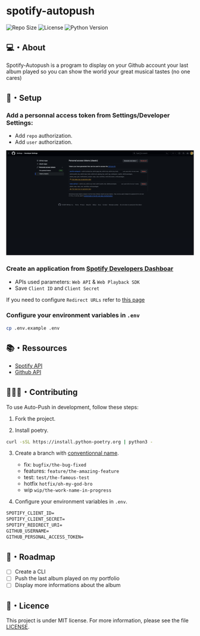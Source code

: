 # spotify-autopush

![Repo Size](https://img.shields.io/github/repo-size/abroudoux/spotify-autopush)
![License](https://img.shields.io/badge/license-MIT-blue)
![Python Version](https://img.shields.io/badge/python-3.12-blue)

## 💻・About

Spotify-Autopush is a program to display on your Github account your last album played so you can show the world your great musical tastes (no one cares)

## 🎯・Setup

### Add a personnal access token from Settings/Developer Settings:

- Add `repo` authorization.
- Add `user` authorization.

<img src="./assets/github_settings.png" alt="Github settings screenshot" />

### Create an application from [Spotify Developers Dashboar](https://developer.spotify.com/dashboard)

- APIs used parameters: `Web API` & `Web Playback SDK`
- Save `Client ID` and `Client Secret`

If you need to configure `Redirect URLs` refer to [this page](https://community.spotify.com/t5/Spotify-for-Developers/Redirect-URI-needed/td-p/5067419)

### Configure your environment variables in `.env`

```bash
cp .env.example .env
```

## 📚・Ressources

- [Spotify API](https://developer.spotify.com/documentation/web-api)
- [Github API](https://docs.github.com/en/rest/users/users?apiVersion=2022-11-28)

## 🧑‍🤝‍🧑・Contributing

To use Auto-Push in development, follow these steps:

1. Fork the project.

2. Install poetry.

```sh
curl -sSL https://install.python-poetry.org | python3 -
```

3. Create a branch with [conventionnal name](https://tilburgsciencehub.com/building-blocks/collaborate-and-share-your-work/use-github/naming-git-branches/).

   - fix: `bugfix/the-bug-fixed`
   - features: `feature/the-amazing-feature`
   - test: `test/the-famous-test`
   - hotfix `hotfix/oh-my-god-bro`
   - wip `wip/the-work-name-in-progress`

4. Configure your environment variables in `.env`.

```
SPOTIFY_CLIENT_ID=
SPOTIFY_CLIENT_SECRET=
SPOTIFY_REDIRECT_URI=
GITHUB_USERNAME=
GITHUB_PERSONAL_ACCESS_TOKEN=
```

## 🎯・Roadmap

- [ ] Create a CLI
- [ ] Push the last album played on my portfolio
- [ ] Display more informations about the album

## 📑・Licence

This project is under MIT license. For more information, please see the file [LICENSE](./LICENSE).
